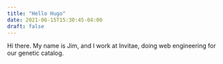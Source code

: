 ```yaml
---
title: "Hello Hugo"
date: 2021-06-15T15:30:45-04:00
draft: false
---
```


Hi there. My name is Jim, and I work at Invitae, doing web engineering for our genetic catalog.